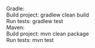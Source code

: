 Gradle:<br/>
Build project: gradlew clean build<br/>
Run tests: gradlew test<br/>
Maven:<br/>
Build project: mvn clean package<br/>
Run tests: mvn test<br/>
